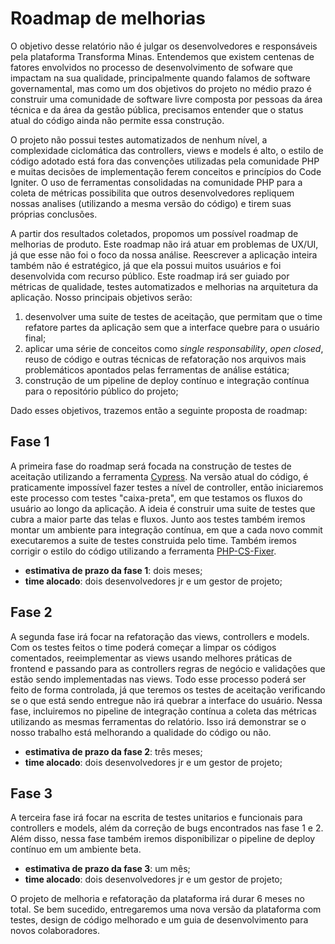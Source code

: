 # Roadmap de melhorias

O objetivo desse relatório não é julgar os desenvolvedores e responsáveis pela plataforma Transforma
Minas. Entendemos que existem centenas de fatores envolvidos no processo de desenvolvimento de
sofware que impactam na sua qualidade, principalmente quando falamos de software governamental,
mas como um dos objetivos do projeto no médio prazo é
construir uma comunidade de software livre composta por pessoas da área técnica e da área da gestão
pública, precisamos entender que o status atual do código ainda não permite essa construção. 

O projeto não possui testes automatizados de nenhum nível, a complexidade ciclomática das controllers,
views e models é alto, o estilo de código adotado está fora das convenções utilizadas pela
comunidade PHP e muitas decisões de implementação ferem conceitos e princípios do Code Igniter. O
uso de ferramentas consolidadas na comunidade PHP para a coleta de métricas
possibilita que outros desenvolvedores repliquem nossas analises (utilizando a mesma versão
do código) e tirem suas próprias conclusões.

A partir dos resultados coletados, propomos um possível roadmap de melhorias de produto. Este
roadmap não irá atuar em problemas de UX/UI, já que esse não foi o foco da nossa análise.
Reescrever a aplicação inteira também não é estratégico, já que ela possui muitos usuários e foi 
desenvolvida com recurso público. 
Este roadmap irá ser guiado por métricas de qualidade, testes automatizados e
melhorias na arquitetura da aplicação. Nosso principais objetivos serão:

1. desenvolver uma suite de testes de aceitação, que permitam que o time refatore partes da
   aplicação sem que a interface quebre para o usuário final;
2. aplicar uma série de conceitos como _single responsability_, _open closed_, reuso de código e
   outras técnicas de refatoração nos arquivos mais problemáticos apontados pelas ferramentas de
   análise estática;
3. construção de um pipeline de deploy contínuo e integração contínua para o repositório público do
   projeto;

Dado esses objetivos, trazemos então a seguinte proposta de roadmap:

## Fase 1

A primeira fase do roadmap será focada na construção de testes de aceitação utilizando a ferramenta
[Cypress](https://www.cypress.io/). Na versão atual do código, é praticamente impossível fazer
testes a nível de controller, então iniciaremos este processo com testes "caixa-preta", em que
testamos os fluxos do usuário ao longo da aplicação. A ideia é construir uma suite de testes
que cubra a maior parte das telas e fluxos. Junto aos testes também iremos montar um ambiente
para integração contínua, em que a cada novo commit executaremos a suite de testes construida pelo
time. Também iremos corrigir o estilo do código utilizando a ferramenta [PHP-CS-Fixer](https://github.com/FriendsOfPHP/PHP-CS-Fixer).

- **estimativa de prazo da fase 1**: dois meses;
- **time alocado**: dois desenvolvedores jr e um gestor de projeto;

## Fase 2

A segunda fase irá focar na refatoração das views, controllers e models. Com os testes feitos o time poderá
começar a limpar os códigos comentados, reeimplementar as views usando melhores práticas de frontend
e passando para as controllers regras de negócio e validações que estão sendo implementadas nas
views. Todo esse processo poderá ser feito de forma controlada, já que teremos os testes de
aceitação verificando se o que está sendo entregue não irá quebrar a interface do usuário.
Nessa fase, incluiremos no pipeline de integração contínua a coleta das métricas utilizando 
as mesmas ferramentas do relatório. Isso irá demonstrar se o nosso trabalho está melhorando a
qualidade do código ou não.

- **estimativa de prazo da fase 2**: três meses;
- **time alocado**: dois desenvolvedores jr e um gestor de projeto;

## Fase 3

A terceira fase irá focar na escrita de testes unitarios e funcionais para controllers e models, 
além da correção de bugs encontrados nas fase 1 e 2. Além disso, nessa
fase também iremos disponibilizar o pipeline de deploy contínuo em um ambiente beta.

- **estimativa de prazo da fase 3**: um mês;
- **time alocado**: dois desenvolvedores jr e um gestor de projeto;

O projeto de melhoria e refatoração da plataforma irá durar 6 meses no total. Se bem
sucedido, entregaremos uma nova versão da plataforma com testes, design de código melhorado
e um guia de desenvolvimento para novos colaboradores.
